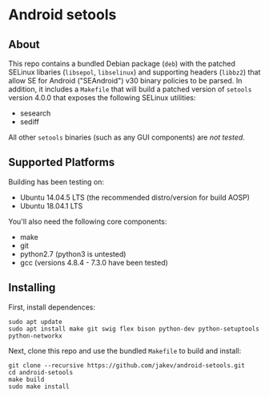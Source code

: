 # Android setools

## About
This repo contains a bundled Debian package (`deb`) with the patched SELinux libaries (`libsepol`, `libselinux`) and supporting headers (`libbz2`) that allow SE for Android ("SEAndroid") v30 binary policies to be parsed. In addition, it includes a `Makefile` that will build a patched version of `setools` version 4.0.0 that exposes the following SELinux utilities:

* sesearch
* sediff

All other `setools` binaries (such as any GUI components) are _not tested_.

## Supported Platforms
Building has been testing on:

* Ubuntu 14.04.5 LTS (the recommended distro/version for build AOSP)
* Ubuntu 18.04.1 LTS

You'll also need the following core components:

* make
* git
* python2.7 (python3 is untested)
* gcc (versions 4.8.4 - 7.3.0 have been tested)

## Installing
First, install dependences:

	sudo apt update
	sudo apt install make git swig flex bison python-dev python-setuptools python-networkx

Next, clone this repo and use the bundled `Makefile` to build and install:

	git clone --recursive https://github.com/jakev/android-setools.git
	cd android-setools
	make build
	sudo make install
